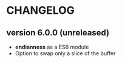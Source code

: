 # CHANGELOG

## version 6.0.0 (unreleased)
- **endianness** as a ES6 module
- Option to swap only a slice of the buffer